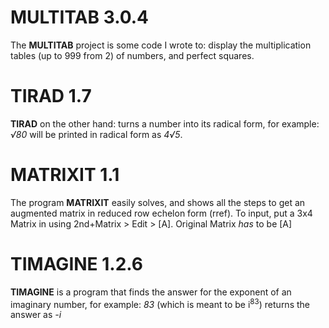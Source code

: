 MULTITAB 3.0.4
=
The **MULTITAB** project is some code I wrote to: display the multiplication tables (up to 999 from 2) of numbers, and perfect squares.

TIRAD 1.7
=
**TIRAD** on the other hand: turns a number into its radical form, for example: *√80* will be printed in radical form as *4√5*.

MATRIXIT 1.1
=
The program **MATRIXIT** easily solves, and shows all the steps to get an augmented matrix in reduced row echelon form (rref). To input, put a 3x4 Matrix in using 2nd+Matrix > Edit > [A].
Original Matrix *has* to be [A]

TIMAGINE 1.2.6
=
**TIMAGINE** is a program that finds the answer for the exponent of an imaginary number, for example: *83* (which is meant to be i<sup>83</sup>) returns the answer as *-i*
